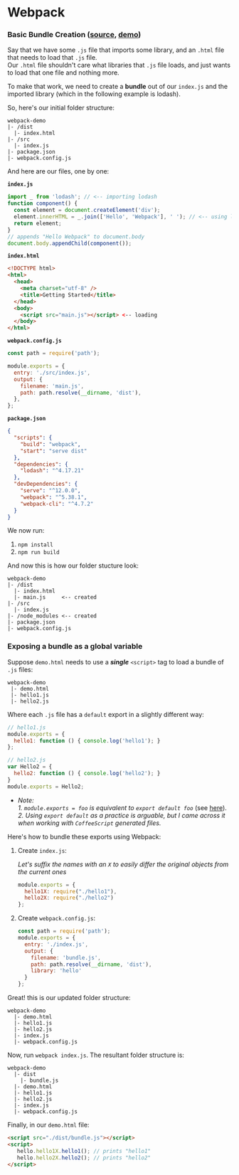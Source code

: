 # Webpack  

### Basic Bundle Creation ([source](https://webpack.js.org/guides/getting-started/), [demo](https://stackblitz.com/github/webpack/webpack.js.org/tree/master/examples/getting-started?file=README.md&terminal=))

Say that we have some `.js` file that imports some library, and an `.html` file that needs to load that `.js` file.  
Our `.html` file shouldn't care what libraries that `.js` file loads, and just wants to load that one file and nothing more.

To make that work, we need to create a **bundle** out of our `index.js` and the imported library (which in the following example is lodash).

So, here's our initial folder structure:

```git
webpack-demo
|- /dist
  |- index.html
|- /src
  |- index.js
|- package.json
|- webpack.config.js
```

And here are our files, one by one:

**`index.js`**  
```js
import _ from 'lodash'; // <-- importing lodash
function component() {
  const element = document.createElement('div');
  element.innerHTML = _.join(['Hello', 'Webpack'], ' '); // <-- using lodash
  return element;
}
// appends "Hello Webpack" to document.body
document.body.appendChild(component());
```

**`index.html`**  
```html
<!DOCTYPE html>
<html>
  <head>
    <meta charset="utf-8" />
    <title>Getting Started</title>
  </head>
  <body>
    <script src="main.js"></script> <-- loading 
  </body>
</html>
```

**`webpack.config.js`**  
```js
const path = require('path');

module.exports = {
  entry: './src/index.js',
  output: {
    filename: 'main.js',
    path: path.resolve(__dirname, 'dist'),
  },
};
```

**`package.json`**
```json
{
  "scripts": {
    "build": "webpack",
    "start": "serve dist"
  },
  "dependencies": {
    "lodash": "^4.17.21"
  },
  "devDependencies": {
    "serve": "^12.0.0",
    "webpack": "^5.38.1",
    "webpack-cli": "^4.7.2"
  }
}
```

We now run:
1. `npm install` 
2. `npm run build`

And now this is how our folder stucture look:

```git
webpack-demo
|- /dist
  |- index.html
  |- main.js     <-- created
|- /src
  |- index.js
|- /node_modules <-- created
|- package.json
|- webpack.config.js
```

 
### Exposing a bundle as a global variable  


Suppose `demo.html` needs to use a ***single*** `<script>` tag to load a bundle of `.js` files:  

```
webpack-demo
 |- demo.html
 |- hello1.js
 |- hello2.js
```
    
Where each `.js` file has a `default` export in a slightly different way:  
    
```javascript
// hello1.js
module.exports = {
  hello1: function () { console.log('hello1'); }
}; 
```
```javascript
// hello2.js
var Hello2 = {
  hello2: function () { console.log('hello2'); }
}
module.exports = Hello2;
```
        
* *Note:*  
  *1. `module.exports = foo` is equivalent to `export default foo`* (see [here](https://stackoverflow.com/a/34795237/3002584)).  
  *2. Using `export default` as a practice is arguable, but I came across it when working with `CoffeeScript` generated files.*   
  
       
Here's how to bundle these exports using Webpack:  
     
   1. Create `index.js`:  
        
      *Let's suffix the names with an `X` to easily differ the original objects from the current ones*  
       ```javascript
       module.exports = {
         hello1X: require("./hello1"),
         hello2X: require("./hello2")
       };
       ```
     
   2. Create `webpack.config.js`:  
     
      ```javascript
      const path = require('path');
      module.exports = {
        entry: './index.js',
        output: {
          filename: 'bundle.js',
          path: path.resolve(__dirname, 'dist'),
          library: 'hello'
        }
      };
      ```

Great! this is our updated folder structure:
      
```
webpack-demo
  |- demo.html
  |- hello1.js
  |- hello2.js
  |- index.js
  |- webpack.config.js
```
Now, run `webpack index.js`.  The resultant folder structure is:
```
webpack-demo
  |- dist
    |- bundle.js
  |- demo.html
  |- hello1.js
  |- hello2.js
  |- index.js
  |- webpack.config.js
```
Finally, in our `demo.html` file:
```html
<script src="./dist/bundle.js"></script>
<script>
   hello.hello1X.hello1(); // prints "hello1"
   hello.hello2X.hello2(); // prints "hello2"
</script>
```
